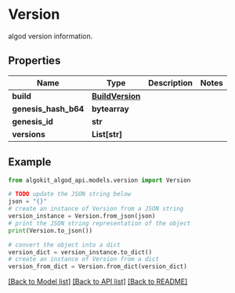 # Version

algod version information.

## Properties

Name | Type | Description | Notes
------------ | ------------- | ------------- | -------------
**build** | [**BuildVersion**](BuildVersion.md) |  | 
**genesis_hash_b64** | **bytearray** |  | 
**genesis_id** | **str** |  | 
**versions** | **List[str]** |  | 

## Example

```python
from algokit_algod_api.models.version import Version

# TODO update the JSON string below
json = "{}"
# create an instance of Version from a JSON string
version_instance = Version.from_json(json)
# print the JSON string representation of the object
print(Version.to_json())

# convert the object into a dict
version_dict = version_instance.to_dict()
# create an instance of Version from a dict
version_from_dict = Version.from_dict(version_dict)
```
[[Back to Model list]](../README.md#documentation-for-models) [[Back to API list]](../README.md#documentation-for-api-endpoints) [[Back to README]](../README.md)


